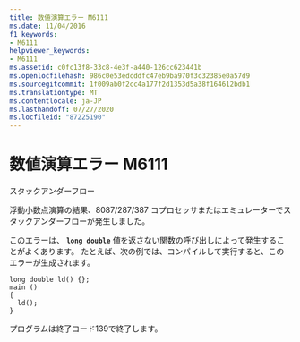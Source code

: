 ```yaml
---
title: 数値演算エラー M6111
ms.date: 11/04/2016
f1_keywords:
- M6111
helpviewer_keywords:
- M6111
ms.assetid: c0fc13f8-33c8-4e3f-a440-126cc623441b
ms.openlocfilehash: 986c0e53edcddfc47eb9ba970f3c32385e0a57d9
ms.sourcegitcommit: 1f009ab0f2cc4a177f2d1353d5a38f164612bdb1
ms.translationtype: MT
ms.contentlocale: ja-JP
ms.lasthandoff: 07/27/2020
ms.locfileid: "87225190"
---
```

# <a name="math-error-m6111"></a>数値演算エラー M6111

スタックアンダーフロー

浮動小数点演算の結果、8087/287/387 コプロセッサまたはエミュレーターでスタックアンダーフローが発生しました。

このエラーは、 **`long double`** 値を返さない関数の呼び出しによって発生することがよくあります。 たとえば、次の例では、コンパイルして実行すると、このエラーが生成されます。

```
long double ld() {};
main ()
{
  ld();
}
```

プログラムは終了コード139で終了します。
